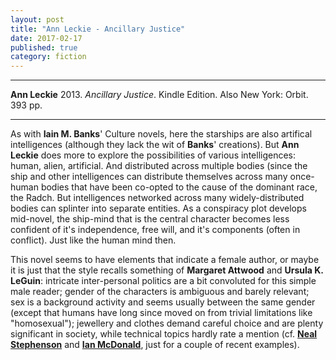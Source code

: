 ```yaml
---
layout: post
title: "Ann Leckie - Ancillary Justice"
date: 2017-02-17
published: true
category: fiction
---
```


***
<b>Ann Leckie</b> 2013. _Ancillary Justice_. Kindle Edition.  Also New York: Orbit. 393 pp.

***

  
As with **Iain M. Banks**' Culture novels, here the starships are also artifical intelligences (although they lack the wit of **Banks**' creations).  But **Ann Leckie** does more to explore the possibilities of various intelligences: human, alien, artificial. And distributed across multiple bodies (since the ship and other intelligences can distribute themselves across many once-human bodies that have been co-opted to the cause of the dominant race, the Radch.  But intelligences networked across many widely-distributed bodies can splinter into separate entities.  As a conspiracy plot develops mid-novel, the ship-mind that is the central character becomes less confident of it's independence, free will, and it's components (often in conflict).  Just like the human mind then.

This novel seems to have elements that indicate a female author, or maybe it is just that the style recalls something of **Margaret Attwood** and **Ursula K. LeGuin**: intricate inter-personal politics are a bit convoluted for this simple male reader; gender of the characters is ambiguous and barely relevant; sex is a background activity and seems usually between the same gender (except that humans have long since moved on from trivial limitations like "homosexual"); jewellery and clothes demand careful choice and are plenty significant in society, while technical topics hardly rate a mention (cf. [**Neal Stephenson**](http://timeteam.github.io/fiction/2015/07/07/Seveneves.html) and [**Ian McDonald**](http://timeteam.github.io/fiction/2016/01/15/Luna.html), just for a couple of recent examples). 


